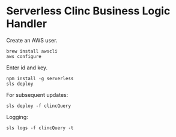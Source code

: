 # Serverless Clinc Business Logic Handler

Create an AWS user.

```
brew install awscli
aws configure
```

Enter id and key.

```
npm install -g serverless
sls deploy
```

For subsequent updates:

```
sls deploy -f clincQuery
```

Logging:

```
sls logs -f clincQuery -t
```
